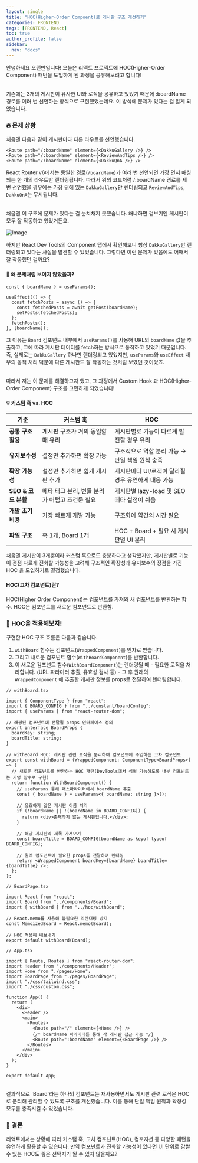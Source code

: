 ```yaml
---
layout: single
title: "HOC(Higher-Order Compoent)로 게시판 구조 개선하기"
categories: FRONTEND
tags: [FRONTEND, React]
toc: true
author_profile: false
sidebar:
  nav: "docs"
---
```


안녕하세요 오랜만입니다!
오늘은 리액트 프로젝트에 HOC(Higher-Order Component) 패턴을 도입하게 된 과정을 공유해보려고 합니다!

<br>
기존에는 3개의 게시판이 유사한 UI와 로직을 공유하고 있었기 때문에 :boardName 경로를 여러 번 선언하는 방식으로 구현했었는데요. 이 방식에 문제가 있다는 걸 알게 되었습니다.

### 🔥 문제 상황

처음엔 다음과 같이 게시판마다 다른 라우트를 선언했습니다.

```tsx
<Route path="/:boardName" element={<DakkuGallery />} />
<Route path="/:boardName" element={<ReviewAndTips />} />
<Route path="/:boardName" element={<DakkuQnA />} />
```

React Router v6에서는 동일한 경로(`/boardName`)가 여러 번 선언되면 가장 먼저 매칭되는 한 개의 라우트만 렌더링됩니다. 따라서 위의 코드처럼 /:boardName 경로를 세 번 선언했을 경우에는 가장 위에 있는 `DakkuGallery`만 렌더링되고 `ReviewAndTips`, `DakkuQnA`는 무시됩니다.

<br>
처음엔 이 구조에 문제가 있다는 걸 눈치채지 못했습니다. 왜냐하면 겉보기엔 게시판이 모두 잘 작동하고 있었거든요.
<br>

![Image](https://github.com/user-attachments/assets/e03f38e0-7bde-436d-9143-99a1645bb5aa)

하지만 React Dev Tools의 Component 탭에서 확인해보니 항상 `DakkuGallery`만 렌더링되고 있다는 사실을 발견할 수 있었습니다. 그렇다면 이런 문제가 있음에도 어째서 잘 작동했던 걸까요?

#### 🤔 왜 문제처럼 보이지 않았을까?

```tsx
const { boardName } = useParams();

useEffect(() => {
  const fetchPosts = async () => {
    const fetchedPosts = await getPost(boardName);
    setPosts(fetchedPosts);
  };
  fetchPosts();
}, [boardName]);
```

그 이유는 `Board` 컴포넌트 내부에서 `useParams()`를 사용해 URL의 `boardName` 값을 추출하고, 그에 따라 게시판 데이터를 fetch하는 방식으로 동작하고 있었기 때문입니다.
<br>
즉, 실제로는 `DakkuGallery` 하나만 렌더링되고 있었지만, `useParams`와 `useEffect` 내부의 동적 처리 덕분에 다른 게시판도 잘 작동하는 것처럼 보였던 것이었죠.

<br>
따라서 저는 이 문제를 해결하고자 했고, 그 과정에서 Custom Hook 과 HOC(Higher-Order Component) 구조를 고민하게 되었습니다!

#### 💡 커스텀 훅 vs. HOC

| 기준                | 커스텀 훅                                      | HOC                                                 |
| ------------------- | ---------------------------------------------- | --------------------------------------------------- |
| **공통 구조 활용**  | 게시판 구조가 거의 동일할 때 유리              | 게시판별로 기능이 다르게 발전할 경우 유리           |
| **유지보수성**      | 설정만 추가하면 확장 가능                      | 구조적으로 역할 분리 가능 → 단일 책임 원칙 충족     |
| **확장 가능성**     | 설정만 추가하면 쉽게 게시판 추가               | 게시판마다 UI/로직이 달라질 경우 유연하게 대응 가능 |
| **SEO & 코드 분할** | 메타 태그 분리, 번들 분리가 어렵고 조건문 필요 | 게시판별 lazy-load 및 SEO 메타 설정이 쉬움          |
| **개발 초기 비용**  | 가장 빠르게 개발 가능                          | 구조화에 약간의 시간 필요                           |
| **파일 구조**       | 훅 1개, Board 1개                              | HOC + Board + 필요 시 게시판별 UI 분리              |

처음엔 게시판이 3개뿐이라 커스텀 훅으로도 충분하다고 생각했지만, 게시판별로 기능이 점점 다르게 진화할 가능성을 고려해 구조적인 확장성과 유지보수의 장점을 가진 HOC 을 도입하기로 결정했습니다.

#### HOC(고차 컴포넌트)란?

HOC(Higher Order Component)는 컴포넌트를 가져와 새 컴포넌트를 반환하는 함수. HOC은 컴포넌트를 새로운 컴포넌트로 반환함.

### 🔎 HOC을 적용해보자!

구현한 HOC 구조 흐름은 다음과 같습니다.
<br>

1. `withBoard` 함수는 컴포넌트(`WrappedComponent`)를 인자로 받습니다.
2. 그리고 새로운 컴포넌트 함수(`WithBoardComponent`)를 반환합니다.
3. 이 새로운 컴포넌트 함수(`WithBoardComponent`)는 렌더링될 때 - 필요한 로직을 처리합니다. (URL 파라미터 추출, 유효성 검사 등) - 그 후 원래의 `WrappedComponent` 에 추출한 게시판 정보를 props로 전달하여 렌더링합니다.
   <br>

```tsx
// withBoard.tsx

import { ComponentType } from "react";
import { BOARD_CONFIG } from "../constant/boardConfig";
import { useParams } from "react-router-dom";

// 래핑된 컴포넌트에 전달될 props 인터페이스 정의
export interface BoardProps {
  boardKey: string;
  boardTitle: string;
}

// withBoard HOC: 게시판 관련 로직을 분리하여 컴포넌트에 주입하는 고차 컴포넌트
export const withBoard = (WrappedComponent: ComponentType<BoardProps>) => {
  // 새로운 컴포넌트를 반환하는 HOC 패턴(DevTools에서 식별 가능하도록 내부 컴포넌트는 기명 함수로 구현)
  return function WithBoardComponent() {
    // useParams 통해 패스파라미터에서 boardName 추출
    const { boardName } = useParams<{ boardName: string }>();

    // 유효하지 않은 게시판 이름 처리
    if (!boardName || !(boardName in BOARD_CONFIG)) {
      return <div>존재하지 않는 게시판입니다.</div>;
    }

    // 해당 게시판의 제목 가져오기
    const boardTitle = BOARD_CONFIG[boardName as keyof typeof BOARD_CONFIG];

    // 원래 컴포넌트에 필요한 props를 전달하여 렌더링
    return <WrappedComponent boardKey={boardName} boardTitle={boardTitle} />;
  };
};
```

```tsx
// BoardPage.tsx

import React from "react";
import Board from "../components/Board";
import { withBoard } from "../hoc/withBoard";

// React.memo를 사용해 불필요한 리렌더링 방지
const MemoizedBoard = React.memo(Board);

// HOC 적용해 내보내기
export default withBoard(Board);
```

```tsx
// App.tsx

import { Route, Routes } from "react-router-dom";
import Header from "./components/Header";
import Home from "./pages/Home";
import BoardPage from "./pages/BoardPage";
import "./css/tailwind.css";
import "./css/custom.css";

function App() {
  return (
    <div>
      <Header />
      <main>
        <Routes>
          <Route path="/" element={<Home />} />
          {/* boardName 파라미터를 통해 각 게시판 접근 가능 */}
          <Route path=":boardName" element={<BoardPage />} />
        </Routes>
      </main>
    </div>
  );
}

export default App;
```

<br>
결과적으로 `Board`라는 하나의 컴포넌트는 재사용하면서도 게시판 관련 로직은 HOC로 분리해 관리할 수 있도록 구조를 개선했습니다. 이를 통해  단일 책임 원칙과 확장성 모두를 충족시킬 수 있었습니다.

### 🙌 결론

리액트에서는 상황에 따라 커스텀 훅, 고차 컴포넌트(HOC), 컴포지션 등 다양한 패턴을 유연하게 활용할 수 있습니다. 만약 컴포넌트가 진화할 가능성이 있다면 UI 단위로 감쌀 수 있는 HOC도 좋은 선택지가 될 수 있지 않을까요?
